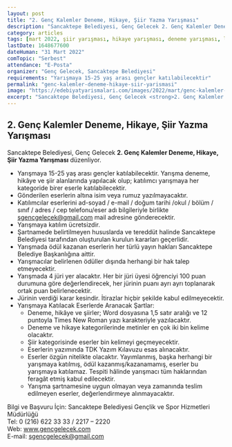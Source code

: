 ```yaml
---
layout: post
title: "2. Genç Kalemler Deneme, Hikaye, Şiir Yazma Yarışması"
description: "Sancaktepe Belediyesi, Genç Gelecek 2. Genç Kalemler Deneme, Hikaye, Şiir Yazma Yarışması düzenliyor."
category: articles
tags: [mart 2022, şiir yarışması, hikaye yarışması, deneme yarışması, lise, üniversite]
lastDate: 1648677600
dateHuman: "31 Mart 2022"
comTopic: "Serbest"
attendance: "E-Posta"
organizer: "Genç Gelecek, Sancaktepe Belediyesi"
requirements: "Yarışmaya 15-25 yaş arası gençler katılabilecektir"
permalink: "genc-kalemler-deneme-hikaye-siir-yarismasi"
image: "https://edebiyatyarismalari.com/images/2022/mart/genc-kalemler-hikaye-deneme-siir-yarismasi.jpeg"
excerpt: "Sancaktepe Belediyesi, Genç Gelecek <strong>2. Genç Kalemler Deneme, Hikaye, Şiir Yazma Yarışması</strong> düzenliyor."
---
```


## 2. Genç Kalemler Deneme, Hikaye, Şiir Yazma Yarışması
Sancaktepe Belediyesi, Genç Gelecek **2. Genç Kalemler Deneme, Hikaye, Şiir Yazma Yarışması** düzenliyor.  

- Yarışmaya 15-25 yaş arası gençler katılabilecektir. Yarışma deneme, hikâye ve şiir alanlarında yapılacak olup; katılımcı yarışmaya her kategoride birer eserle katılabilecektir.
- Gönderilen eserlerin altına isim veya rumuz yazılmayacaktır.
- Katılımcılar eserlerini ad-soyad / e-mail / doğum tarihi /okul / bölüm / sınıf / adres / cep telefonu/eser adı bilgileriyle birlikte sgencgelecek@gmail.com mail adresine gönderecektir.
- Yarışmaya katılım ücretsizdir.
- Şartnamede belirtilmeyen hususlarda ve tereddüt halinde Sancaktepe Belediyesi tarafından oluşturulan kurulun kararları geçerlidir.
- Yarışmada ödül kazanan eserlerin her türlü yayın hakları Sancaktepe Belediye Başkanlığına aittir.
- Yarışmacılar belirlenen ödüller dışında herhangi bir hak talep etmeyecektir.
- Yarışmada 4 jüri yer alacaktır. Her bir jüri üyesi öğrenciyi 100 puan durumuna göre değerlendirecek, her jürinin puanı ayrı ayrı toplanarak ortak puan belirlenecektir.
- Jürinin verdiği karar kesindir. İtirazlar hiçbir şekilde kabul edilmeyecektir.
- Yarışmaya Katılacak Eserlerde Aranacak Şartlar:
    - Deneme, hikâye ve şiirler; Word dosyasına 1,5 satır aralığı ve 12 puntoyla Times New Roman yazı karakteriyle yazılacaktır.
    - Deneme ve hikaye kategorilerinde metinler en çok iki bin kelime olacaktır.
    - Şiir kategorisinde eserler bin kelimeyi geçmeyecektir.
    - Eserlerin yazımında TDK Yazım Kılavuzu esas alınacaktır.
    - Eserler özgün nitelikte olacaktır. Yayımlanmış, başka herhangi bir yarışmaya katılmış, ödül kazanmış/kazanamamış, eserler bu yarışmaya katılamaz. Tespiti hâlinde yarışmacı tüm haklarından feragât etmiş kabul edilecektir.
    - Yarışma şartnamesine uygun olmayan veya zamanında teslim edilmeyen eserler, değerlendirmeye alınmayacaktır.

Bilgi ve Başvuru İçin: Sancaktepe Belediyesi Gençlik ve Spor Hizmetleri Müdürlüğü  
Tel: 0 (216) 622 33 33 / 2217 – 2220  
Web: www.gencgelecek.com  
E-mail: sgencgelecek@gmail.com